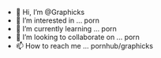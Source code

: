 - 👋 Hi, I’m @Graphicks
- 👀 I’m interested in ... porn 
- 🌱 I’m currently learning ... porn
- 💞️ I’m looking to collaborate on ... porn
- 📫 How to reach me ... pornhub/graphicks

<!---
Graphicks/Graphicks is a ✨ special ✨ repository because its `README.md` (this file) appears on your GitHub profile.
You can click the Preview link to take a look at your changes.
--->
